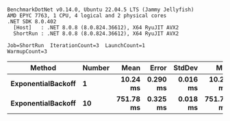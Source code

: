 ```

BenchmarkDotNet v0.14.0, Ubuntu 22.04.5 LTS (Jammy Jellyfish)
AMD EPYC 7763, 1 CPU, 4 logical and 2 physical cores
.NET SDK 8.0.402
  [Host]   : .NET 8.0.8 (8.0.824.36612), X64 RyuJIT AVX2
  ShortRun : .NET 8.0.8 (8.0.824.36612), X64 RyuJIT AVX2

Job=ShortRun  IterationCount=3  LaunchCount=1  
WarmupCount=3  

```
| Method             | Number | Mean      | Error    | StdDev   | Min       | Max       | Allocated |
|------------------- |------- |----------:|---------:|---------:|----------:|----------:|----------:|
| **ExponentialBackoff** | **1**      |  **10.24 ms** | **0.290 ms** | **0.016 ms** |  **10.23 ms** |  **10.26 ms** |     **520 B** |
| **ExponentialBackoff** | **10**     | **751.78 ms** | **0.325 ms** | **0.018 ms** | **751.76 ms** | **751.79 ms** |    **4120 B** |
